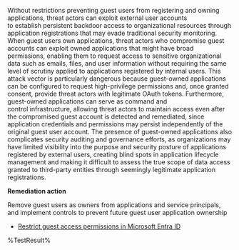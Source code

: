 Without restrictions preventing guest users from registering and owning applications, threat actors can exploit external user accounts to establish persistent backdoor access to organizational resources through application registrations that may evade traditional security monitoring. When guest users own applications, threat actors who compromise guest accounts can exploit owned applications that might have broad permissions, enabling them to request access to sensitive organizational data such as emails, files, and user information without requiring the same level of scrutiny applied to applications registered by internal users. This attack vector is particularly dangerous because guest-owned applications can be configured to request high-privilege permissions and, once granted consent, provide threat actors with legitimate OAuth tokens. Furthermore, guest-owned applications can serve as command and control infrastructure, allowing threat actors to maintain access even after the compromised guest account is detected and remediated, since application credentials and permissions may persist independently of the original guest user account. The presence of guest-owned applications also complicates security auditing and governance efforts, as organizations may have limited visibility into the purpose and security posture of applications registered by external users, creating blind spots in application lifecycle management and making it difficult to assess the true scope of data access granted to third-party entities through seemingly legitimate application registrations.

**Remediation action**

Remove guest users as owners from applications and service principals, and implement controls to prevent future guest user application ownership
- [Restrict guest access permissions in Microsoft Entra ID](https://learn.microsoft.com/entra/identity/users/users-restrict-guest-permissions)
<!--- Results --->
%TestResult%
